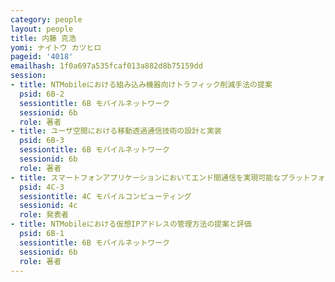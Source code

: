 ```yaml
---
category: people
layout: people
title: 内藤 克浩
yomi: ナイトウ カツヒロ
pageid: '4018'
emailhash: 1f0a697a535fcaf013a882d8b75159dd
session:
- title: NTMobileにおける組み込み機器向けトラフィック削減手法の提案
  psid: 6B-2
  sessiontitle: 6B モバイルネットワーク
  sessionid: 6b
  role: 著者
- title: ユーザ空間における移動透過通信技術の設計と実装
  psid: 6B-3
  sessiontitle: 6B モバイルネットワーク
  sessionid: 6b
  role: 著者
- title: スマートフォンアプリケーションにおいてエンド間通信を実現可能なプラットフォーム開発
  psid: 4C-3
  sessiontitle: 4C モバイルコンピューティング
  sessionid: 4c
  role: 発表者
- title: NTMobileにおける仮想IPアドレスの管理方法の提案と評価
  psid: 6B-1
  sessiontitle: 6B モバイルネットワーク
  sessionid: 6b
  role: 著者
---
```

